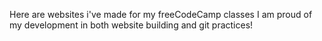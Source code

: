 Here are websites i've made for my freeCodeCamp classes
I am proud of my development in both website building and git practices!